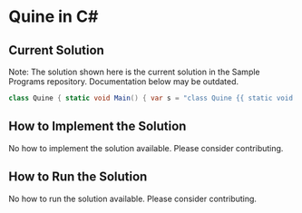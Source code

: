 # Quine in C#

## Current Solution

Note: The solution shown here is the current solution in the Sample Programs repository. Documentation below may be outdated.

```C#
class Quine { static void Main() { var s = "class Quine {{ static void Main() {{ var s = {0}{1}{0}; System.Console.WriteLine(s, (char)34, s); }} }}"; System.Console.WriteLine(s, (char)34, s); } }
```

## How to Implement the Solution

No how to implement the solution available. Please consider contributing.

## How to Run the Solution

No how to run the solution available. Please consider contributing.